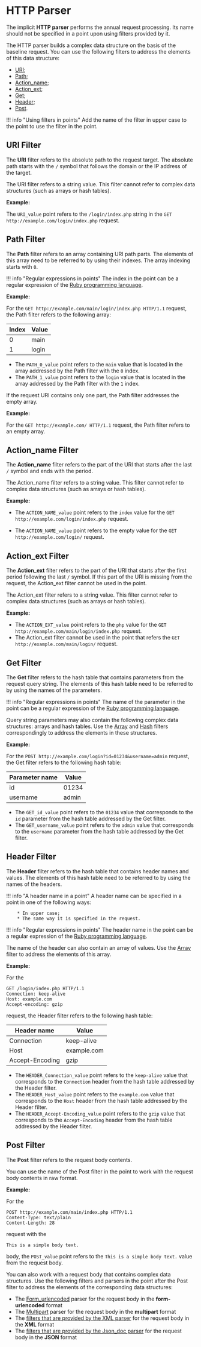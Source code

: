 [link-ruby]:                http://ruby-doc.org/core-2.6.1/doc/regexp_rdoc.html
[link-formurlencoded]:      form-urlencoded.md
[link-multipart]:           multipart.md
[link-xml]:                 xml.md
[link-json]:                json.md

[link-get-array]:           array.md#the-example-of-using-the-get-filter-with-the-array-filter
[link-get-hash]:            hash.md#the-example-of-using-the-get-filter-and-the-hash-filter
[link-header-array]:        array.md#the-example-of-using-the-header-filter-with-the-array-filter

[anchor1]:      #uri-filter
[anchor2]:      #path-filter
[anchor3]:      #actionname-filter
[anchor4]:      #actionext-filter
[anchor5]:      #get-filter
[anchor6]:      #header-filter
[anchor7]:      #post-filter

# HTTP Parser

The implicit **HTTP parser** performs the annual request processing. Its name should not be specified in a point upon using filters provided by it.

The HTTP parser builds a complex data structure on the basis of the baseline request. You can use the following filters to address the elements of this data structure:

* [URI][anchor1];
* [Path][anchor2];
* [Action_name][anchor3];
* [Action_ext][anchor4];
* [Get][anchor5];
* [Header][anchor6];
* [Post][anchor7].

!!! info "Using filters in points"
    Add the name of the filter in upper case to the point to use the filter in the point.

## URI Filter

The **URI** filter refers to the absolute path to the request target. The absolute path starts with the `/` symbol that follows the domain or the IP address of the target.

The URI filter refers to a string value. This filter cannot refer to complex data structures (such as arrays or hash tables).

**Example:** 

The `URI_value` point refers to the `/login/index.php` string in the `GET http://example.com/login/index.php` request.


## Path Filter

The **Path** filter refers to an array containing URI path parts. The elements of this array need to be referred to by using their indexes. The array indexing starts with `0`.

!!! info "Regular expressions in points"
    The index in the point can be a regular expression of the [Ruby programming language][link-ruby].  

**Example:** 

For the `GET http://example.com/main/login/index.php HTTP/1.1` request, the Path filter refers to the following array:

| Index  | Value    |
|--------|----------|
| 0      | main     |
| 1      | login    |

* The `PATH_0_value` point refers to the `main` value that is located in the array addressed by the Path filter with the `0` index.
* The `PATH_1_value` point refers to the `login` value that is located in the array addressed by the Path filter with the `1` index.

If the request URI contains only one part, the Path filter addresses the empty array.

**Example:**

For the `GET http://example.com/ HTTP/1.1` request, the Path filter refers to an empty array.

## Action_name Filter

The **Action_name** filter refers to the part of the URI that starts after the last `/` symbol and ends with the period.

The Action_name filter refers to a string value. This filter cannot refer to complex data structures (such as arrays or hash tables).


**Example:** 
* The `ACTION_NAME_value` point refers to the `index` value for the `GET http://example.com/login/index.php` request.

* The `ACTION_NAME_value` point refers to the empty value for the `GET http://example.com/login/` request.


## Action_ext Filter

The **Action_ext** filter refers to the part of the URI that starts after the first period following the last `/` symbol. If this part of the URI is missing from the request, the Action_ext filter cannot be used in the point.

The Action_ext filter refers to a string value. This filter cannot refer to complex data structures (such as arrays or hash tables).

**Example:** 

* The `ACTION_EXT_value` point refers to the `php` value for the `GET http://example.com/main/login/index.php` request.
* The Action_ext filter cannot be used in the point that refers the `GET http://example.com/main/login/` request.

## Get Filter

The **Get** filter refers to the hash table that contains parameters from the request query string. The elements of this hash table need to be referred to by using the names of the parameters.

!!! info "Regular expressions in points"
    The name of the parameter in the point can be a regular expression of the [Ruby programming language][link-ruby].

Query string parameters may also contain the following complex data structures: arrays and hash tables. Use the [Array][link-get-array] and [Hash][link-get-hash] filters correspondingly to address the elements in these structures.

**Example:** 

For the `POST http://example.com/login?id=01234&username=admin` request, the Get filter refers to the following hash table:

| Parameter name | Value |
|----------------|-------|
| id             | 01234 |
| username       | admin |

* The `GET_id_value` point refers to the `01234` value that corresponds to the `id` parameter from the hash table addressed by the Get filter.
* The `GET_username_value` point refers to the `admin` value that corresponds to the `username` parameter from the hash table addressed by the Get filter.


## Header Filter

The **Header** filter refers to the hash table that contains header names and values. The elements of this hash table need to be referred to by using the names of the headers.

!!! info "A header name in a point"
    A header name can be specified in a point in one of the following ways:

        * In upper case;
        * The same way it is specified in the request.

!!! info "Regular expressions in points"
    The header name in the point can be a regular expression of the [Ruby programming language][link-ruby].


The name of the header can also contain an array of values. Use the [Array][link-header-array] filter to address the elements of this array.

**Example:** 

For the

```
GET /login/index.php HTTP/1.1
Connection: keep-alive
Host: example.com
Accept-encoding: gzip
```

request, the Header filter refers to the following hash table:

| Header name     | Value       |
|-----------------|-------------|
| Connection      | keep-alive  |
| Host            | example.com |
| Accept-Encoding | gzip        |

* The `HEADER_Connection_value` point refers to the `keep-alive` value that corresponds to the `Connection` header from the hash table addressed by the Header filter.
* The `HEADER_Host_value` point refers to the `example.com` value that corresponds to the `Host` header from the hash table addressed by the Header filter.
* The `HEADER_Accept-Encoding_value` point refers to the `gzip` value that corresponds to the `Accept-Encoding` header from the hash table addressed by the Header filter.



## Post Filter

The **Post** filter refers to the request body contents.

You can use the name of the Post filter in the point to work with the request body contents in raw format.

**Example:** 

For the

```
POST http://example.com/main/index.php HTTP/1.1
Content-Type: text/plain
Content-Length: 28
```

request with the

```
This is a simple body text.
```

body, the `POST_value` point refers to the `This is a simple body text.` value from the request body.

You can also work with a request body that contains complex data structures. Use the following filters and parsers in the point after the Post filter to address the elements of the corresponding data structures: 
* The [Form_urlencoded][link-formurlencoded] parser for the request body in the **form-urlencoded** format
* The [Multipart][link-multipart] parser for the request body in the **multipart** format
* The [filters that are provided by the XML parser][link-xml] for the request body in the **XML** format
* The [filters that are provided by the Json_doc parser][link-json] for the request body in the **JSON** format 
